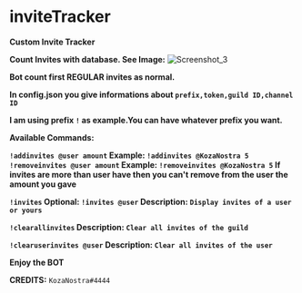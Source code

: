 # inviteTracker
**Custom Invite Tracker**

**Count Invites with database. See Image:**
![Screenshot_3](https://user-images.githubusercontent.com/74133656/189538240-08dddfbb-69fa-485e-880c-7a25f029494e.png)


**Bot count first REGULAR invites as normal.**

**In config.json you give informations about `prefix,token,guild ID,channel ID`**

**I am using prefix `!` as example.You can have whatever prefix you want.**

**Available Commands:** 


**`!addinvites @user amount` Example: `!addinvites @KozaNostra 5`**
**`!removeinvites @user amount` Example: `!removeinvites @KozaNostra 5` If invites are more than user have then you can't remove from the user the amount you gave**

**`!invites` Optional: `!invites @user` Description: `Display invites of a user or yours`**

**`!clearallinvites` Description: `Clear all invites of the guild`**

**`!clearuserinvites @user` Description: `Clear all invites of the user`**


**__Enjoy the BOT__**



**__CREDITS__:** `KozaNostra#4444`
